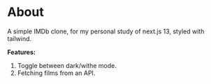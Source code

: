 # About

A simple IMDb clone, for my personal study of next.js 13, styled with tailwind.

**Features:**

1. Toggle between dark/withe mode.
2. Fetching films from an API.
